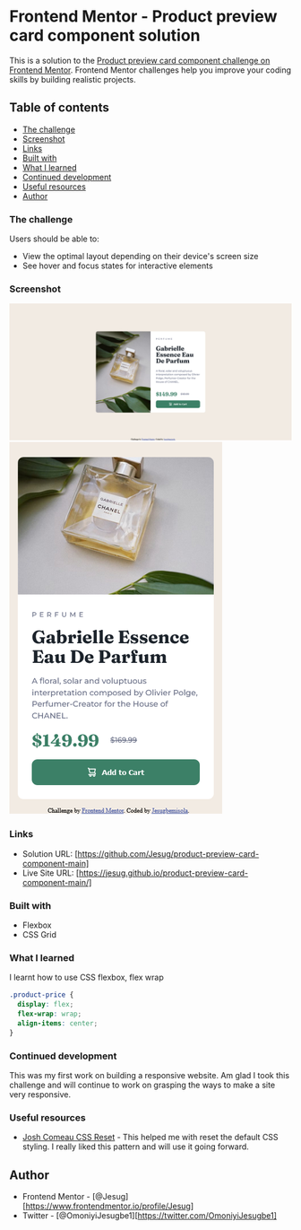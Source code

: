 # Frontend Mentor - Product preview card component solution

This is a solution to the [Product preview card component challenge on Frontend Mentor](https://www.frontendmentor.io/challenges/product-preview-card-component-GO7UmttRfa). Frontend Mentor challenges help you improve your coding skills by building realistic projects. 

## Table of contents

  - [The challenge](#the-challenge)
  - [Screenshot](#screenshot)
  - [Links](#links)
  - [Built with](#built-with)
  - [What I learned](#what-i-learned)
  - [Continued development](#continued-development)
  - [Useful resources](#useful-resources)
  - [Author](#author)



### The challenge

Users should be able to:

- View the optimal layout depending on their device's screen size
- See hover and focus states for interactive elements

### Screenshot

![Desktop Design](images/Screenshot1.png)
![Mobile Design](images/Screenshot2.png)

### Links

- Solution URL: [https://github.com/Jesug/product-preview-card-component-main]
- Live Site URL: [https://jesug.github.io/product-preview-card-component-main/]


### Built with

- Flexbox
- CSS Grid

### What I learned

I learnt how to use CSS flexbox, flex wrap

```css
.product-price {
  display: flex;
  flex-wrap: wrap;
  align-items: center;
}
```

### Continued development

This was my first work on building a responsive website. Am glad I took this challenge and will continue to work on grasping the ways to make a site very responsive.


### Useful resources

- [Josh Comeau CSS Reset](https://www.joshwcomeau.com/css/custom-css-reset/) - This helped me with reset the default CSS styling. I really liked this pattern and will use it going forward.


## Author

- Frontend Mentor - [@Jesug][https://www.frontendmentor.io/profile/Jesug]
- Twitter - [@OmoniyiJesugbe1][https://twitter.com/OmoniyiJesugbe1]




